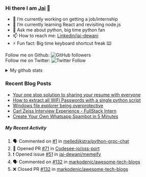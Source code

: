 
### Hi there I am [Jai](https://jaid.tech) 👋

- 🔭 I’m currently working on getting a job/internship
- 🌱 I’m currently learning React and revisiting node.js
- 💬 Ask me about python, big time python fan 
- 📫 How to reach me: [Linkedin/jai-dewani](https://www.linkedin.com/in/jai-dewani)
- ⚡ Fun fact: Big time keyboard shortcut freak :keyboard:

Follow me on Github: ![GitHub followers](https://img.shields.io/github/followers/jai-dewani?label=Follow&style=social)  
Follow me on Twitter: ![Twitter Follow](https://img.shields.io/twitter/follow/jai_dewani?label=Follow&style=social)  

<details>
  <summary>My github stats</summary>
  &nbsp;&nbsp;&nbsp;&nbsp;<img src="https://github-readme-stats.vercel.app/api?username=jai-dewani">
</details>  

### Recent Blog Posts
<!-- BLOG-POST-LIST:START -->
- [Your one stop solution to sharing your resume with everyone](https://jai-dewani.github.io/blogs/one-stop-solution-to-sharing-your-resume/)
- [How to extract all WiFi Passwords with a single python script](https://jai-dewani.github.io/blogs/extract-wifi-passwords/)
- [Windows file explorer being overprotective](https://jai-dewani.github.io/blogs/windows-file-structure/)
- [Carl Zeiss Interview Experience - FullStack Intern](https://jai-dewani.github.io/blogs/carl-zeiss-interview-experience/)
- [Create Your Own Whatsapp Spambot in 5 Minutes](https://jai-dewani.github.io/blogs/automate-whatsapp/)
<!-- BLOG-POST-LIST:END -->

##### My Recent Activity
<!--START_SECTION:activity-->
1. 🗣 Commented on [#1](https://github.com/melledijkstra/python-grpc-chat/issues/1) in [melledijkstra/python-grpc-chat](https://github.com/melledijkstra/python-grpc-chat)
2. 💪 Opened PR [#71](https://github.com/Codesee-io/oss-port/pull/71) in [Codesee-io/oss-port](https://github.com/Codesee-io/oss-port)
3. ❗️ Opened issue [#51](https://github.com/jai-dewani/memeify/issues/51) in [jai-dewani/memeify](https://github.com/jai-dewani/memeify)
4. 🗣 Commented on [#132](https://github.com/markodenic/awesome-tech-blogs/issues/132) in [markodenic/awesome-tech-blogs](https://github.com/markodenic/awesome-tech-blogs)
5. ❌ Closed PR [#132](https://github.com/markodenic/awesome-tech-blogs/pull/132) in [markodenic/awesome-tech-blogs](https://github.com/markodenic/awesome-tech-blogs)
<!--END_SECTION:activity-->
